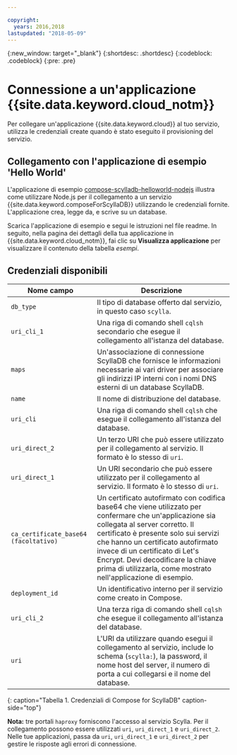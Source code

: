 ```yaml
---

copyright:
  years: 2016,2018
lastupdated: "2018-05-09"
---
```


{:new_window: target="_blank"}
{:shortdesc: .shortdesc}
{:codeblock: .codeblock}
{:pre: .pre}

# Connessione a un'applicazione {{site.data.keyword.cloud_notm}}

Per collegare un'applicazione {{site.data.keyword.cloud}} al tuo servizio, utilizza le credenziali create quando è stato eseguito il provisioning del servizio.

## Collegamento con l'applicazione di esempio 'Hello World'

L'applicazione di esempio [compose-scylladb-helloworld-nodejs](https://github.com/IBM-Cloud/compose-scylladb-helloworld-nodejs) illustra come utilizzare Node.js per il collegamento a un servizio {{site.data.keyword.composeForScyllaDB}} utilizzando le credenziali fornite. L'applicazione crea, legge da, e scrive su un database.

Scarica l'applicazione di esempio e segui le istruzioni nel file readme. In seguito, nella pagina dei dettagli della tua applicazione in {{site.data.keyword.cloud_notm}}, fai clic su **Visualizza applicazione** per visualizzare il contenuto della tabella *esempi*.

## Credenziali disponibili

Nome campo|Descrizione
----------|-----------
`db_type`|Il tipo di database offerto dal servizio, in questo caso `scylla`.
`uri_cli_1`|Una riga di comando shell `cqlsh` secondario che esegue il collegamento all'istanza del database.
`maps`|Un'associazione di connessione ScyllaDB che fornisce le informazioni necessarie ai vari driver per associare gli indirizzi IP interni con i nomi DNS esterni di un database ScyllaDB.
`name`|Il nome di distribuzione del database.
`uri_cli`|Una riga di comando shell `cqlsh` che esegue il collegamento all'istanza del database.
`uri_direct_2`|Un terzo URI che può essere utilizzato per il collegamento al servizio. Il formato è lo stesso di `uri`.
`uri_direct_1`|Un URI secondario che può essere utilizzato per il collegamento al servizio. Il formato è lo stesso di `uri`.
`ca_certificate_base64` `(facoltativo)`|Un certificato autofirmato con codifica base64 che viene utilizzato per confermare che un'applicazione sia collegata al server corretto. Il certificato è presente solo sui servizi che hanno un certificato autofirmato invece di un certificato di Let's Encrypt. Devi decodificare la chiave prima di utilizzarla, come mostrato nell'applicazione di esempio.
`deployment_id`|Un identificativo interno per il servizio come creato in Compose.
`uri_cli_2`|Una terza riga di comando shell `cqlsh` che esegue il collegamento all'istanza del database.
`uri`|L'URI da utilizzare quando esegui il collegamento al servizio, include lo schema (`scylla:`), la password, il nome host del server, il numero di porta a cui collegarsi e il nome del database.
{: caption="Tabella 1. Credenziali di Compose for ScyllaDB" caption-side="top"}

**Nota:** tre portali `haproxy` forniscono l'accesso al servizio Scylla. Per il collegamento possono essere utilizzati `uri`, `uri_direct_1` e `uri_direct_2`. Nelle tue applicazioni, passa da `uri`, `uri_direct_1` e `uri_direct_2` per gestire le risposte agli errori di connessione.
